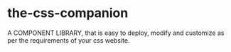 # the-css-companion
A COMPONENT LIBRARY,  that is easy to deploy, modify and customize as per the requirements of your css website.
